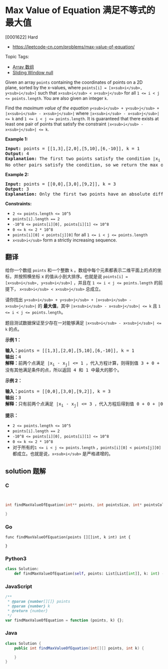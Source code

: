 # Max Value of Equation 满足不等式的最大值

[0001622] Hard

- https://leetcode-cn.com/problems/max-value-of-equation/

Topic Tags:

- [Array 数组](https://leetcode-cn.com/tag/array/)
- [Sliding Window null](https://leetcode-cn.com/tag/sliding-window/)

Given an array `points` containing the coordinates of points on a 2D plane, sorted by the x-values, where `points[i] = [x<sub>i</sub>, y<sub>i</sub>]` such that `x<sub>i</sub> < x<sub>j</sub>` for all `1 <= i < j <= points.length`. You are also given an integer `k`.

Find the _maximum value of the equation_ `y<sub>i</sub> + y<sub>j</sub> + |x<sub>i</sub> - x<sub>j</sub>|` where `|x<sub>i</sub> - x<sub>j</sub>| <= k` and `1 <= i < j <= points.length`. It is guaranteed that there exists at least one pair of points that satisfy the constraint `|x<sub>i</sub> - x<sub>j</sub>| <= k`.

**Example 1:**

<pre><strong>Input:</strong> points = [[1,3],[2,0],[5,10],[6,-10]], k = 1
<strong>Output:</strong> 4
<strong>Explanation:</strong> The first two points satisfy the condition |x<sub>i</sub>&nbsp;- x<sub>j</sub>| &lt;= 1 and if we calculate the equation we get 3 + 0 + |1 - 2| = 4. Third and fourth points also satisfy the condition and give a value of 10 + -10 + |5 - 6| = 1.
No other pairs satisfy the condition, so we return the max of 4 and 1.</pre>

**Example 2:**

<pre><strong>Input:</strong> points = [[0,0],[3,0],[9,2]], k = 3
<strong>Output:</strong> 3
<strong>Explanation: </strong>Only the first two points have an absolute difference of 3 or less in the x-values, and give the value of 0 + 0 + |0 - 3| = 3.
</pre>

**Constraints:**

- `2 <= points.length <= 10^5`
- `points[i].length == 2`
- `-10^8 <= points[i][0], points[i][1] <= 10^8`
- `0 <= k <= 2 * 10^8`
- `points[i][0] < points[j][0]` for all `1 <= i < j <= points.length`
- `x<sub>i</sub>` form a strictly increasing sequence.

## 翻译

给你一个数组 `points` 和一个整数 `k` 。数组中每个元素都表示二维平面上的点的坐标，并按照横坐标 x 的值从小到大排序。也就是说 `points[i] = [x<sub>i</sub>, y<sub>i</sub>]` ，并且在 `1 <= i < j <= points.length` 的前提下， `x<sub>i</sub> < x<sub>j</sub>` 总成立。

请你找出 `y<sub>i</sub> + y<sub>j</sub> + |x<sub>i</sub> - x<sub>j</sub>|` 的 **最大值**，其中 `|x<sub>i</sub> - x<sub>j</sub>| <= k` 且 `1 <= i < j <= points.length`。

题目测试数据保证至少存在一对能够满足 `|x<sub>i</sub> - x<sub>j</sub>| <= k` 的点。

**示例 1：**

<pre><strong>输入：</strong>points = [[1,3],[2,0],[5,10],[6,-10]], k = 1
<strong>输出：</strong>4
<strong>解释：</strong>前两个点满足 |x<sub>i</sub>&nbsp;- x<sub>j</sub>| &lt;= 1 ，代入方程计算，则得到值 3 + 0 + |1 - 2| = 4 。第三个和第四个点也满足条件，得到值 10 + -10 + |5 - 6| = 1 。
没有其他满足条件的点，所以返回 4 和 1 中最大的那个。</pre>

**示例 2：**

<pre><strong>输入：</strong>points = [[0,0],[3,0],[9,2]], k = 3
<strong>输出：</strong>3
<strong>解释：</strong>只有前两个点满足 |x<sub>i</sub>&nbsp;- x<sub>j</sub>| &lt;= 3 ，代入方程后得到值 0 + 0 + |0 - 3| = 3 。
</pre>

**提示：**

- `2 <= points.length <= 10^5`
- `points[i].length == 2`
- `-10^8 <= points[i][0], points[i][1] <= 10^8`
- `0 <= k <= 2 * 10^8`
- 对于所有的`1 <= i < j <= points.length` ，`points[i][0] < points[j][0]` 都成立。也就是说，`x<sub>i</sub>` 是严格递增的。

## solution 题解

### C

```c


int findMaxValueOfEquation(int** points, int pointsSize, int* pointsColSize, int k){

}
```

### Go

```golang
func findMaxValueOfEquation(points [][]int, k int) int {

}
```

### Python3

```python
class Solution:
    def findMaxValueOfEquation(self, points: List[List[int]], k: int) -> int:
```

### JavaScript

```javascript
/**
 * @param {number[][]} points
 * @param {number} k
 * @return {number}
 */
var findMaxValueOfEquation = function (points, k) {};
```

### Java

```java
class Solution {
    public int findMaxValueOfEquation(int[][] points, int k) {

    }
}
```
